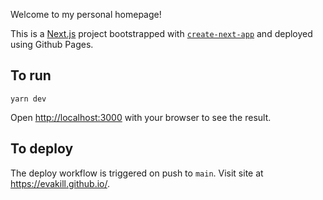 Welcome to my personal homepage!

This is a [Next.js](https://nextjs.org) project bootstrapped with [`create-next-app`](https://nextjs.org/docs/app/api-reference/cli/create-next-app) and deployed using Github Pages. 

## To run

`yarn dev`

Open [http://localhost:3000](http://localhost:3000) with your browser to see the result.

## To deploy

The deploy workflow is triggered on push to `main`. Visit site at https://evakill.github.io/.